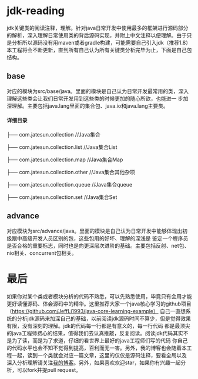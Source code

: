 # jdk-reading
jdk关键类的阅读注释，理解。针对java日常开发中使用最多的框架进行源码部分的解析，深入理解日常使用类的背后源码实现，并附上中文注释以便理解。由于只是分析所以源码没有用maven或者gradle构建，可能需要自己引入jdk（推荐1.8）
本工程将会不断更新，直到所有自己认为所有关键类分析完毕为止，下面是自己包结构。
## base
对应的模块为src/base/java。里面的模块是自己认为日常开发最常用的类，深入理解这些类会让我们日常开发用到这些类的时候更加的随心所欲，也能进一
步加深理解。主要包括java.lang里面的集合包、java.io和java.lang主要类。
#### 详细目录
├── com.jatesun.collection   //Java集合

├── com.jatesun.collection.list  //Java集合List

├── com.jatesun.collection.map   //Java集合Map

├── com.jatesun.collection.other //Java集合其他杂项

├── com.jatesun.collection.queue //Java集合queue

├── com.jatesun.collection.set   //Java集合Set
## advance
对应模块为src/advance/java。里面的模块是自己认为日常开发中能够体现出初级跟中高级开发人员区别的包，这些包用的好坏、理解的深浅是
鉴定一个程序员是否合格的重要标志，同时也是向更深层次进阶的基础。主要包括反射、net包、nio相关、concurrent包相关。
# 最后
如果你对某个类或者模块分析的代码不熟悉，可以先熟悉使用，毕竟只有会用才能更好读懂源码、体会源码中的精华。这里推荐大家一个java核心学习的github项目（https://github.com/JeffLi1993/java-core-learning-example）
自己一直想系统的分析jdk源码来加深自己的基础，以前阅读jdk源码时间不算少，但是觉得效果有限，没有深刻的理解。jdk的代码每一行都是有意义的，每一行代码
都是最顶尖的java工程师费心的结果，值得我们去认真推敲，反复阅读。阅读jdk代码其实不是为了读，而是为了求道，仔细的看世界上最好的java工程师们写的代码
你自己的代码水平也会不知不觉得到提高，百利而无一害。另外，我的博客也会随着本工程一起，读到一个类就会对应一篇文章，这里的仅仅是源码注释，要看全局以及
深入分析理解请关注[我的博客](http://jatesun.github.io)。另外，如果喜欢欢迎star，如果你有兴趣一起分析，可以fork并提pull request。

